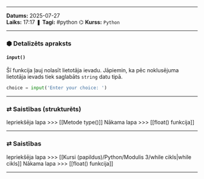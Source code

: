 ___

**Datums:** 2025-07-27   
**Laiks:** 17:17 
❚ **Tagi:** #python 
⌬ **Kurss:**  `Python`

---
### ⬢ Detalizēts apraksts
#### `input()`

Šī funkcija ļauj nolasīt lietotāja ievadu. Jāpiemin, ka pēc noklusējuma lietotāja ievads tiek saglabāts `string` datu tipā.

```python
choice = input('Enter your choice: ')
```

---
### ⇄ Saistības (strukturēts)

Iepriekšēja lapa >>> [[Metode type()]]
Nākama lapa >>> [[float() funkcija]]

---
### ⇄ Saistības

Iepriekšēja lapa >>> [[Kursi (papildus)/Python/Modulis 3/while cikls|while cikls]]
Nākama lapa >>> [[float() funkcija]]

___